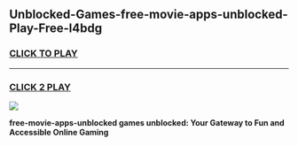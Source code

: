 
## Unblocked-Games-free-movie-apps-unblocked-Play-Free-l4bdg
<h3>
<a href="https://premium76.site?title=free-movie-apps-unblocked&ref=12A">CLICK TO PLAY</a></h3>
<hr>

<h3>
<a href="https://premium76.site?title=free-movie-apps-unblocked&ref=12A">CLICK 2 PLAY</a>
  
</h3>

<a href="https://premium76.site?title=free-movie-apps-unblocked&ref=12A"><img src="https://clearcache.store/games.png"></a>


**free-movie-apps-unblocked games unblocked: Your Gateway to Fun and Accessible Online Gaming**
